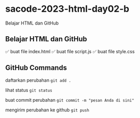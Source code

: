 # sacode-2023-html-day02-b
Belajar HTML dan GitHub

## Belajar HTML dan GitHub

✅ buat file index.html
✅ buat file script.js
✅ buat file style.css

## GitHub Commands

daftarkan perubahan
    ```
    git add .
    ```

lihat status 
    ```
    git status
    ```

buat commit perubahan
    ```
    git commit -m "pesan Anda di sini"
    ```

mengirim perubahan ke github
    ```
    git push
    ```